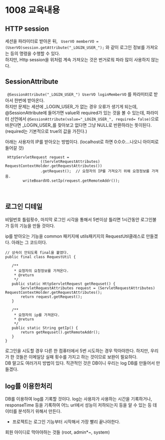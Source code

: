 # 1008 교육내용
## HTTP session
 세션을 파라미터로 받아온 뒤, ``` UserVO memberVO = (UserVO)session.getAttribute("_LOGIN_USER_");``` 와 같이 로그인 정보를 가져오는 등의 명령을 수행할 수 있다.</br>
 하지만, Http session을 위처럼 계속 가져오는 것은 번거로워 파라 많이 사용하지 않는다.</br>
 
## SessionAttribute
``` @SessionAttribute("_LOGIN_USER_") UserVO loginMemberVO``` 를 파라미터로 받아서 한번에 받아온다.</br>
하지만 문제는 세션에 _LOGIN_USER_가 없는 경우 오류가 생기게 되는데, @SessionAttribute에 들어가면 value와 required가 있는 것을 볼 수 있는데, 파라미터 선언에서 ```@SessionAttribute(value="_LOGIN_USER_", required= false)```으로 바꾼다면 _LOGIN_USER_를 찾아보고 없다면 그냥 NULL로 반환하라는 뜻이된다.(required는 기본적으로 true의 값을 가진다.)</br>

아래는 사용자의 IP를 받아오는 방법이다. (localhost로 하면 0:0:0:...나오니 아이피로 들어갈 것)</br>
```
 HttpServletRequest request = 
				((ServletRequestAttributes) RequestContextHolder.getRequestAttributes())
				.getRequest();	// 요청자의 IP를 가져오기 위해 요청정보를 가져옴.
		writeBoardVO.setIp(request.getRemoteAddr());
```
</br>

## 로그인 디테일
 비밀번호 틀림횟수, 마지막 로그인 시각을 통해서 5번이상 틀리면 1시간동안 로그인불가 등의 기능을 만들 것이다.</br>

 ip를 받아오는 기능을 common 패키지에 utils패키지의 RequestUtil클래스로 만들겠다. 아래는 그 코드이다. </br>
 ```
// 상속이 안되도록 final을 붙였다.
public final class RequestUtil {
	
	/**
	 * 요청자의 요청정보를 가져온다.
	 * @return
	 */
	public static HttpServletRequest getRequset() {
		ServletRequestAttributes request = (ServletRequestAttributes) RequestContextHolder.getRequestAttributes();
		return request.getRequest();
	}
	
	/**
	 * 요청자의 ip를 가져온다.
	 * @return
	 */
	public static String getIp() {
		return getRequset().getRemoteAddr();
	}
}
```

로그인을 시도할 경우 다른 한 컴퓨터에서 5번 시도하는 경우 막아야한다. 하지만, 우리가 한 것들은 이메일당 실패 횟수를 가지고 하는 것이므로 보완이 필요하다.</br>
DB 말고도 여러가지 방법이 있다. 직관적인 것은 DB이니 우리는 log DB를 만들어서 만들겠다.</br>

## log를 이용한처리
 DB를 이용하여 log를 기록할 것이다. log는 사용자가 사용하는 시간을 기록하거나, responseTime 등을 기록하여 어느 url에서 성능이 저하되는지 등을 알 수 있는 등 데이터를 분석하기 위해서 만든다.</br>



* 프로젝트는 로그인 기능부터 시작해서 가장 빨리 끝나야한다.</br>

회원 아이디로 막아야하는 것들 (root, admin*~, system)


 
 
